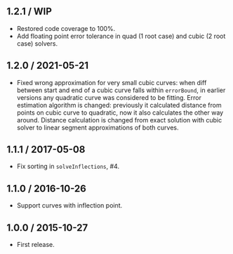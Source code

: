 1.2.1 / WIP
------------------

- Restored code coverage to 100%.
- Add floating point error tolerance in quad (1 root case) and cubic
  (2 root case) solvers.


1.2.0 / 2021-05-21
------------------

- Fixed wrong approximation for very small cubic curves: when diff between
  start and end of a cubic curve falls within `errorBound`, in earlier
  versions any quadratic curve was considered to be fitting.
  Error estimation algorithm is changed: previously it calculated distance
  from points on cubic curve to quadratic, now it also calculates the other
  way around. Distance calculation is changed from exact solution with
  cubic solver to linear segment approximations of both curves.


1.1.1 / 2017-05-08
------------------

- Fix sorting in `solveInflections`, #4.


1.1.0 / 2016-10-26
------------------

- Support curves with inflection point.


1.0.0 / 2015-10-27
------------------

- First release.
